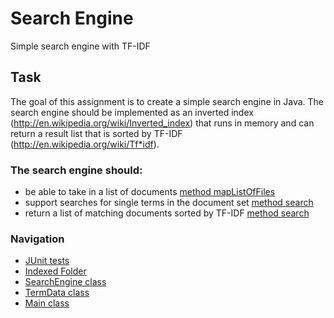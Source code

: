 # Search Engine
Simple search engine with TF-IDF

## Task
The goal of this assignment is to create a simple search engine in Java. The search engine should be implemented
as an inverted index (http://en.wikipedia.org/wiki/Inverted_index) that runs in memory and can return a result
list that is sorted by TF-IDF (http://en.wikipedia.org/wiki/Tf*idf).

### The search engine should:
* be able to take in a list of documents [method mapListOfFiles](https://github.com/DaturaSleep/searchEngine/blob/master/search-engine/src/main/java/engine/SearchEngine.java)
* support searches for single terms in the document set [method search](https://github.com/DaturaSleep/searchEngine/blob/master/search-engine/src/main/java/engine/SearchEngine.java)
* return a list of matching documents sorted by TF-IDF [method search](https://github.com/DaturaSleep/searchEngine/blob/master/search-engine/src/main/java/engine/SearchEngine.java)


### Navigation 
* [JUnit tests](https://github.com/DaturaSleep/searchEngine/tree/master/search-engine/src/test/java/engine)
* [Indexed Folder](https://github.com/DaturaSleep/searchEngine/tree/master/search-engine/src/main/resources/indexedFiles)
* [SearchEngine class](https://github.com/DaturaSleep/searchEngine/blob/master/search-engine/src/main/java/engine/SearchEngine.java)
* [TermData class](https://github.com/DaturaSleep/searchEngine/blob/master/search-engine/src/main/java/engine/TermData.java)
* [Main class](https://github.com/DaturaSleep/searchEngine/blob/master/search-engine/src/main/java/main/Main.java)
